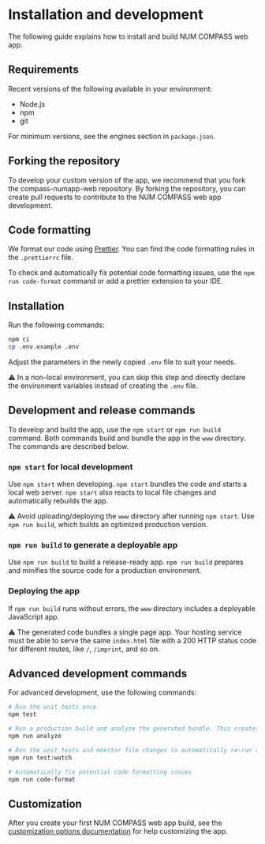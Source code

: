 # Installation and development

The following guide explains how to install and build NUM COMPASS web app.

## Requirements

Recent versions of the following available in your environment:
- Node.js
- npm
- git

For minimum versions, see the engines section in `package.json`.

## Forking the repository

To develop your custom version of the app, we recommend that you fork the compass-numapp-web repository. By forking the repository, you can create pull requests to contribute to the NUM COMPASS web app development.

## Code formatting

We format our code using [Prettier](https://prettier.io/). You can find the code formatting rules in the `.prettierrc` file.

To check and automatically fix potential code formatting issues, use the `npm run code-format` command or add a prettier extension to your IDE.

## Installation

Run the following commands:

```sh
npm ci
cp .env.example .env
```
Adjust the parameters in the newly copied `.env` file to suit your needs.

⚠️ In a non-local environment, you can skip this step and directly declare the environment variables instead of creating the `.env` file.

## Development and release commands

To develop and build the app, use the `npm start` or `npm run build` command. Both commands build and bundle the app in the `www` directory. The commands are described below.

### `npm start` for local development

Use `npm start` when developing. `npm start` bundles the code and starts a local web server. `npm start` also reacts to local file changes and automatically rebuilds the app.

⚠️ Avoid uploading/deploying the `www` directory after running `npm start`. Use `npm run build`, which builds an optimized production version.

### `npm run build` to generate a deployable app

Use `npm run build` to build a release-ready app. `npm run build` prepares and minifies the source code for a production environment.

### Deploying the app

If `npm run build` runs without errors, the `www` directory includes a deployable JavaScript app.

⚠️ The generated code bundles a single page app. Your hosting service must be able to serve the same `index.html` file with a 200 HTTP status code for different routes, like `/`, `/imprint`, and so on.

## Advanced development commands

For advanced development, use the following commands:

```sh
# Run the unit tests once
npm test

# Run a production build and analyze the generated bundle. This creates a stats.html file in the root directory
npm run analyze

# Run the unit tests and monitor file changes to automatically re-run the tests during development
npm run test:watch

# Automatically fix potential code formatting issues
npm run code-format
```

## Customization
After you create your first NUM COMPASS web app build, see the [customization options documentation](./CUSTOMIZATION.md) for help customizing the app.
